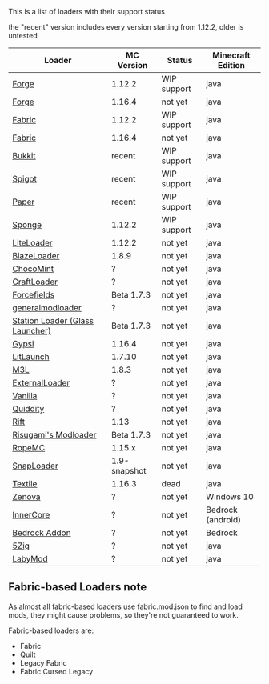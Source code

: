 This is a list of loaders with their support status

the "recent" version includes every version starting from 1.12.2, older is untested

| Loader | MC Version | Status | Minecraft Edition |
| ------ | ---------- | ------ | -------------- |
| [Forge](https://minecraftforge.net) | 1.12.2 | WIP support | java |
| [Forge](https://minecraftforge.net) | 1.16.4 | not yet | java |
| [Fabric](https://github.com/Legacy-Fabric/) | 1.12.2 | WIP support | java |
| [Fabric](https://fabricmc.net) | 1.16.4 | not yet | java |
| [Bukkit](https://dev.bukkit.org) | recent | WIP support | java |
| [Spigot](https://spigotmc.org) | recent | WIP support | java |
| [Paper](https://papermc.io) | recent | WIP support | java |
| [Sponge](https://www.spongepowered.org/) | 1.12.2 | WIP support | java |
| [LiteLoader](https://liteloader.com) | 1.12.2 | not yet | java |
| [BlazeLoader](https://blazeloader.com) | 1.8.9 | not yet | java |
| [ChocoMint](https://github.com/UnderVolt/chocomint) | ? | not yet | java |
| [CraftLoader](https://github.com/canitzp/Craftloader) | ? | not yet | java |
| [Forcefields](https://github.com/jcdwall3/forcefields) | Beta 1.7.3 | not yet | java |
| [generalmodloader](https://github.com/HellHoleStudios/General-ModLoader) | ? | not yet | java |
| [Station Loader (Glass Launcher)](https://github.com/ModificationStation) | Beta 1.7.3 | not yet | java |
| [Gypsi](https://github.com/GypsiMC/Gypsi) | 1.16.4 | not yet | java |
| [LitLaunch](https://github.com/Codetoil/LitLaunch-Source) | 1.7.10 | not yet | java |
| [M3L](https://github.com/Spartan322/M3L) | 1.8.3 | not yet | java |
| [ExternalLoader](https://github.com/MaPePeR/MinecraftExternalModloader) | ? | not yet | java |
| [Vanilla](https://minecraft.net) | ? | not yet | java |
| [Quiddity](https://github.com/Quiddity-Modding/Quiddity-Loader) | ? | not yet | java |
| [Rift](https://github.com/DimensionalDevelopment/Rift) | 1.13 | not yet | java |
| [Risugami's Modloader](https://github.com/coffeenotfound/ModloaderFix-b1.7.3) | Beta 1.7.3 | not yet | java |
| [RopeMC](https://github.com/RopeMC/Rope) | 1.15.x | not yet | java |
| [SnapLoader](https://github.com/canitzp/SnapLoader) | 1.9-snapshot | not yet | java |
| [Textile](https://github.com/TextileLoader/Textile) | 1.16.3 | dead | java |
| [Zenova](https://github.com/MinecraftZenova/) | ? | not yet | Windows 10 |
| [InnerCore](https://icmods.mineprogramming.org/dev) | ? | not yet | Bedrock (android) |
| [Bedrock Addon](https://bedrock.dev) | ? | not yet | Bedrock |
| [5Zig](https://5zigreborn.eu/) | ? | not yet | java |
| [LabyMod](https://www.labymod.net/index) | ? | not yet | java |


Fabric-based Loaders note
-
As almost all fabric-based loaders use fabric.mod.json to find and load mods, they might cause problems,
so they're not guaranteed to work.

Fabric-based loaders are:
- Fabric
- Quilt
- Legacy Fabric
- Fabric Cursed Legacy
